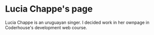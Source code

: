 # Lucia Chappe's page

Lucia Chappe is an uruguayan singer. 
I decided work in her ownpage in Coderhouse's development web course.